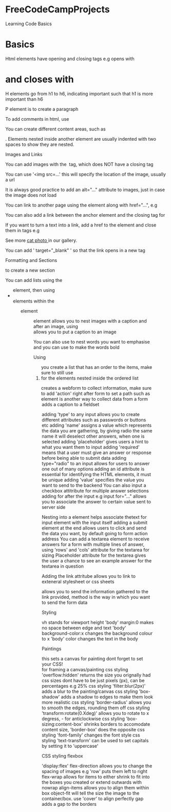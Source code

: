 # FreeCodeCampProjects
 Learning Code Basics


# Basics 


Html elements have opening and closing tags e.g opens with <h1> and closes with </h1>

H elements go from h1 to h6, indicating important such that h1 is more important than h6

P element is to create a paragraph

To add comments in html, use <!-- and -->

You can create different content areas, such as <main> </main>. Elements nested inside another element are usually indented with two spaces to show they are nested.



Images and Links



You can add images with the <img> tag, which does NOT have a closing tag

You can use '<img src=...' this will specify the location of the image, usually a url

It is always good practice to add an  alt="..."  attribute to images, just in case the image does not load

You can link to another page using the <a> element along with href="...", e.g <a href='https://hello123.com'></a>

You can also add a link between the anchor element <a> and the closing tag for </a>

If you want to turn a text into a link, add a href to the element and close them in <a> tags e.g <p>See more <a href="https://freecatphotoapp.com">cat photo </a>in our gallery.</p>

You can add ' target="_blank" ' so that the link opens in a new tag



Formatting and Sections



<section> </section> to create a new section

You can add lists using the <ul> element, then using <li></li> elements within the <ul> element

<figure> element allows you to nest images with a caption and after an image, using <figcaption> allows you to put a caption to an image

You can also use <em></em> to nest words you want to emphasise and you can use <strong></strong> to make the words bold

Using <ol> you create a list that has an order to the items, make sure to still use <li> for the elements nested inside the ordered list

<form> creates a webform to collect information, make sure to add 'action' right after form to set a path such as <form action="https...."
<input> element is another way to collect data from a form
<legend> adds a caption to a fieldset

adding 'type' to any input allows you to create different attributes such as passwords or buttons etc
adding 'name' assigns a value which represents the data you are gathering, by giving radio the same name it will deselect other answers, when one is selected
adding 'placeholder' gives users a hint to what you want them to input
adding 'required' means that a user must give an answer or response before being able to submit data
adding type="radio" to an input allows for users to answer one out of many options
adding an id attribute is essential for identifying the HTML elements, it must be unique
adding 'value' specifies the value you want to send to the backend
You can also input a checkbox attitribute for multiple answer selections
adding for after the input e.g input for="..." allows you to associate the answer to certain value sent to server side

Nesting into a <label> element helps associate thetext for input element with the input itself
adding a submit element at the end allows users to click and send the data you want, by default going to form action address
You can add a textarea element to receive answers for a form with multiple lines of answer, using 'rows' and 'cols' attribute for the textarea for sizing
Placeholder attribute for the textarea gives the user a chance to see an example answer for the textarea in question

Adding the link attritube allows you to link to exteneral stylesheet or css sheets
<form action="https://register-demo.freecodecamp.org" method="post"></form> allows you to send the information gathered to the link provided, method is the way in which you want to send the form data

Styling

vh stands for viewport height
'body' margin:0 makes no space between edge and text
'body' background-color:x changes the background colour to x
'body' color changes the text in the body

Paintings

<div class="canvas"></div> this sets a canvas for painting 
dont forget <link href> to set your CSS!
<div class="frame"> for framing a canvas/painting
css styling 'overflow:hidden' returns the size you orignally had
css sizes dont have to be just pixels (px), can be percentages e.g 25%
css styling 'filter:blur(2px)' adds a blur to the painting/canvas
css styling 'box-shadow' adds a shadow to edges to make them look more realistic
css styling 'border-radius' allows you to smooth the edges, rounding them off
css styling 'transform:rotate(0.Xdeg)' allows you to rotate to x degress, - for anticlockwise
css styling 'box-sizing:content-box' shrinks borders to accomodate content size, 'border-box' does the opposite
css styling 'font-family' changes the font style 
css styling 'text-transform' can be used to set capitals by setting it to 'uppercase'

CSS styling flexbox

'display:flex'
flex-direction allows you to change the spacing of images e.g 'row' puts them left to right
flex-wrap allows for items to either shrink to fit into the boxes you created or extend outwards with nowrap
align-items allows you to align them within box
object-fit will tell the size the image to the container/box. use 'cover' to align perfectly
gap adds a gap to the borders







